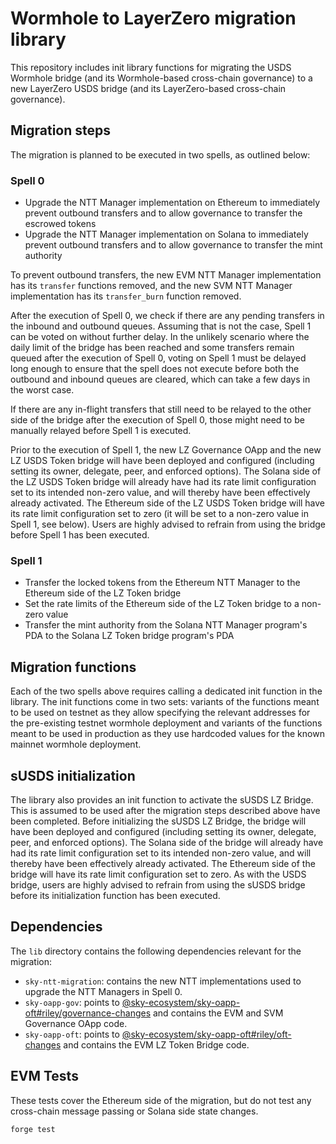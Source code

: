 # Wormhole to LayerZero migration library

This repository includes init library functions for migrating the USDS Wormhole bridge (and its Wormhole-based cross-chain governance) to a new LayerZero USDS bridge (and its LayerZero-based cross-chain governance).

## Migration steps

The migration is planned to be executed in two spells, as outlined below:

### Spell 0

- Upgrade the NTT Manager implementation on Ethereum to immediately prevent outbound transfers and to allow governance to transfer the escrowed tokens
- Upgrade the NTT Manager implementation on Solana to immediately prevent outbound transfers and to allow governance to transfer the mint authority

To prevent outbound transfers, the new EVM NTT Manager implementation has its `transfer` functions removed, and the new SVM NTT Manager implementation has its `transfer_burn` function removed.

After the execution of Spell 0, we check if there are any pending transfers in the inbound and outbound queues. Assuming that is not the case, Spell 1 can be voted on without further delay. In the unlikely scenario where the daily limit of the bridge has been reached and some transfers remain queued after the execution of Spell 0, voting on Spell 1 must be delayed long enough to ensure that the spell does not execute before both the outbound and inbound queues are cleared, which can take a few days in the worst case.

If there are any in-flight transfers that still need to be relayed to the other side of the bridge after the execution of Spell 0, those might need to be manually relayed before Spell 1 is executed.

Prior to the execution of Spell 1, the new LZ Governance OApp and the new LZ USDS Token bridge will have been deployed and configured (including setting its owner, delegate, peer, and enforced options). The Solana side of the LZ USDS Token bridge will already have had its rate limit configuration set to its intended non-zero value, and will thereby have been effectively already activated. The Ethereum side of the LZ USDS Token bridge will have its rate limit configuration set to zero (it will be set to a non-zero value in Spell 1, see below). Users are highly advised to refrain from using the bridge before Spell 1 has been executed.

### Spell 1

- Transfer the locked tokens from the Ethereum NTT Manager to the Ethereum side of the LZ Token bridge
- Set the rate limits of the Ethereum side of the LZ Token bridge to a non-zero value
- Transfer the mint authority from the Solana NTT Manager program's PDA to the Solana LZ Token bridge program's PDA

## Migration functions

Each of the two spells above requires calling a dedicated init function in the library. The init functions come in two sets: variants of the functions meant to be used on testnet as they allow specifying the relevant addresses for the pre-existing testnet wormhole deployment and variants of the functions meant to be used in production as they use hardcoded values for the known mainnet wormhole deployment.

## sUSDS initialization

The library also provides an init function to activate the sUSDS LZ Bridge. This is assumed to be used after the migration steps described above have been completed. Before initializing the sUSDS LZ Bridge, the bridge will have been deployed and configured (including setting its owner, delegate, peer, and enforced options). The Solana side of the bridge will already have had its rate limit configuration set to its intended non-zero value, and will thereby have been effectively already activated. The Ethereum side of the bridge will have its rate limit configuration set to zero. As with the USDS bridge, users are highly advised to refrain from using the sUSDS bridge before its initialization function has been executed.

## Dependencies

The `lib` directory contains the following dependencies relevant for the migration:

- `sky-ntt-migration`: contains the new NTT implementations used to upgrade the NTT Managers in Spell 0.
- `sky-oapp-gov`: points to [@sky-ecosystem/sky-oapp-oft#riley/governance-changes](https://github.com/sky-ecosystem/sky-oapp-oft/tree/riley/governance-changes) and contains the EVM and SVM Governance OApp code.
- `sky-oapp-oft`: points to [@sky-ecosystem/sky-oapp-oft#riley/oft-changes](https://github.com/sky-ecosystem/sky-oapp-oft/tree/riley/oft-changes) and contains the EVM LZ Token Bridge code.

## EVM Tests

These tests cover the Ethereum side of the migration, but do not test any cross-chain message passing or Solana side state changes.

```
forge test
```
